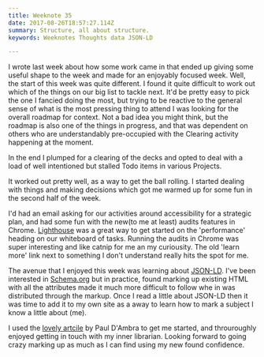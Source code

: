 ```yaml
---
title: Weeknote 35
date: 2017-08-26T18:57:27.114Z
summary: Structure, all about structure.
keywords: Weeknotes Thoughts data JSON-LD

---
```


I wrote last week about how some work came in that ended up giving some useful shape to the week and made for an enjoyably focused week. Well, the start of this week was quite different. I found it quite difficult to work out which of the things on our big list to tackle next. It'd be pretty easy to pick the one I fancied doing the most, but trying to be reactive to the general sense of what is the most pressing thing to attend I was looking for the overall roadmap for context. Not a bad idea you might think, but the roadmap is also one of the things in progress, and that was dependent on others who are understandably pre-occupied with the Clearing activity happening at the moment.

In the end I plumped for a clearing of the decks and opted to deal with a load of well intentioned but stalled Todo items in various Projects.

It worked out pretty well, as a way to get the ball rolling. I started dealing with things and making decisions which got me warmed up for some fun in the second half of the week.

I'd had an email asking for our activities around accessibility for a strategic plan, and had some fun with the new(to me at least) audits features in Chrome. [Lighthouse][lighthouse] was a great way to get started on the 'performance' heading on our whiteboard of tasks. Running the audits in Chrome was super interesting and like catnip for me an my curiousity. The old 'learn more' link next to something I don't understand really hits the spot for me.

The avenue that I enjoyed this week was learning about [JSON-LD][jsonld]. I've been interested in [Schema.org][schema] but in practice, found marking up existing HTML with all the attributes made it much more difficult to follow whe in was distributed through the markup. Once I read a little about JSON-LD then it was time to add it to my own site as a away to learn how to mark a subject I know a little about (me).

I used the [lovely artcile][jekylljson] by Paul D'Ambra to get me started, and throuroughly enjoyed getting in touch with my inner librarian. Looking forward to going crazy marking up as much as I can find using my new found confidence.

[lighthouse]: https://developers.google.com/web/tools/lighthouse/
[jsonld]: https://json-ld.org/
[schema]: https://www.schema.org
[jekylljson]: http://pauldambra.github.io/structured-data-with-jekyll.html
